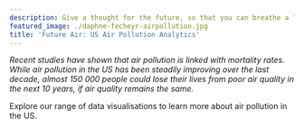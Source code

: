 ```yaml
---
description: Give a thought for the future, so that you can breathe a little easier
featured_image: ./daphne-fecheyr-airpollution.jpg
title: 'Future Air: US Air Pollution Analytics'
---
```

  
  
*Recent studies have shown that air pollution is linked with mortality rates. 
While air pollution in the US has been steadily improving over the last decade,
almost 150 000 people could lose their lives from poor air quality in the next
10 years, if air quality remains the same.*  

Explore our range of data visualisations to learn more about air pollution in 
the US.